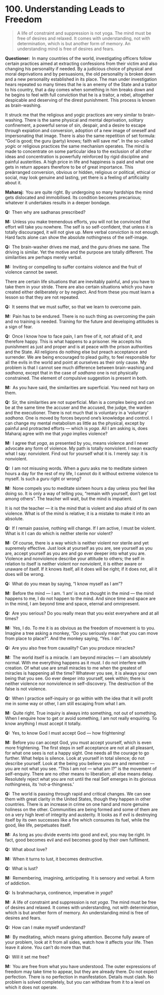 # 100. Understanding Leads to Freedom

>A life of constraint and suppression is not <span style=font-style:normal>yoga</span>. The mind must be free of desires and relaxed. It 
comes with understanding, not with determination, which is but another form of memory. An 
understanding mind is free of desires and fears.

**Questioner:**&ensp;In many countries of the world, investigating officers follow certain practices aimed at 
extracting confessions from their victim and also changing his personality if needed. By a judicious 
choice of physical and moral deprivations and by persuasions, the old personality is broken down 
and a new personality established in its place. The man under investigation hears repeated so many times 
that he is an enemy of the State and a traitor to his country, that a day comes when 
something in him breaks down and he begins to feel with full conviction that he is a traitor, a rebel, 
altogether despicable and deserving of the direst punishment. This process is known as brain-washing.

It struck me that the religious and <span data-tippy-content="One who practices <em>yoga</em>.">yogi</span>c practices are very similar to brain-washing. There is the same 
physical and mental deprivation, solitary confinement, a powerful sense of sin, despair, and a desire 
to escape through expiation and conversion, adoption of a new image of oneself and impersonating 
that image. There is also the same repetition of set formula: “God is good; the <span data-tippy-content="Spiritual teacher, preceptor.">guru</span> (party) knows; faith will 
save me”. In the so-called *yogi*c or religious practices the same mechanism operates. The mind is 
made to concentrate on some particular idea to the exclusion of all other ideas and concentration is 
powerfully reïnforced by rigid discipline and painful austerities. A high price in life and happiness is 
paid and what one gets in return appears therefore to be of great importance. This preärranged 
conversion, obvious or hidden, religious or political, ethical or social, may look genuine and lasting, 
yet there is a feeling of artificiality about it.

**Maharaj:**&ensp;You are quite right. By undergoing so many hardships the mind gets dislocated and 
immobilised. Its condition becomes precarious; whatever it undertakes results in a deeper bondage.

**Q:**&ensp;Then why are <span data-tippy-content="The practice which produces success, <em>siddhi</em>.">sadhana</span>s prescribed?

**M:**&ensp;Unless you make tremendous efforts, you will not be convinced that effort will take you 
nowhere. The self is so self-confident, that unless it is totally discouraged, it will not give up. Mere 
verbal conviction is not enough. Hard facts alone can show the absolute nothingness of the self-image.

**Q:**&ensp;The brain-washer drives me mad, and the *guru* drives me sane. The driving is similar. Yet the 
motive and the purpose are totally different. The similarities are perhaps merely verbal.

**M:**&ensp;Inviting or compelling to suffer contains violence and the fruit of violence cannot be sweet.

There are certain life situations that are inevitably painful, and you have to take them in your stride. There 
are also certain situations which you have created either deliberately or by neglect. And from these 
you must learn a lesson so that they are not repeated.

**Q:**&ensp;It seems that we must suffer, so that we learn to overcome pain.

**M:**&ensp;Pain has to be endured. There is no such thing as overcoming the pain and no training is 
needed. Training for the future and developing attitudes is a sign of fear.

**Q:**&ensp;Once I know how to face pain, I am free of it, not afraid of it, and therefore happy. This is what 
happens to a prisoner. He accepts his punishment as just and proper and is at peace with the 
prison authorities and the State. All religions do nothing else but preach acceptance and surrender. 
We are being encouraged to plead guilty, to feel responsible for all the evils in the world and point at 
ourselves as their only cause. My problem is that I cannot see much difference between brain-washing 
and *sadhana*, except that in the case of *sadhana* one is not physically constrained. The element of 
compulsive suggestion is present in both.

**M:**&ensp;As you have said, the similarities are superficial. You need not harp on them.

**Q:**&ensp;Sir, the similarities are not superficial. Man is a complex being and can be at the same time the 
accuser and the accused, the judge, the warden and the executioner. There is not much that is 
voluntary in a ‘voluntary’ *sadhana*. One is moved by forces beyond one’s knowledge and control. I can 
change my mental metabolism as little as the physical, except by painful and protracted efforts — 
which is *yoga*. All I am asking is, does Maharaj agree with me that *yoga* implies violence?

**M:**&ensp;I agree that *yoga*, as presented by you, means violence and I never advocate any form of 
violence. My path is totally nonviolent. I mean exactly what I say: nonviolent. Find out for yourself 
what it is. I merely say: it is nonviolent.

**Q:**&ensp;I am not misusing words. When a *guru* asks me to meditate sixteen hours a day for the rest of 
my life, I cannot do it without extreme violence to myself. Is such a *guru* right or wrong?

**M:**&ensp;None compels you to meditate sixteen hours a day unless you feel like doing so. It is only a 
way of telling you, “remain with yourself, don’t get lost among others”. The teacher will wait, but the
mind is impatient.

It is not the teacher — it is the mind that is violent and also afraid of its own violence. What is of the 
mind is relative; it is a mistake to make it into an absolute.

**Q:**&ensp;If I remain passive, nothing will change. If I am active, I must be violent. What is it I can do 
which is neither sterile nor violent?

**M:**&ensp;Of course, there is a way which is neither violent nor sterile and yet supremely effective. Just 
look at yourself as you are, see yourself as you are, accept yourself as you are and go ever deeper 
into what you are. Violence and nonviolence describe your attitude to others; the self in relation to 
itself is neither violent nor nonviolent, it is either aware or unaware of itself. If it knows itself, all it 
does will be right; if it does not, all it does will be wrong.

**Q:**&ensp;What do you mean by saying, “I know myself as I am”?

**M:**&ensp;Before the mind — I am. ‘I am’ is not a thought in the mind — the mind happens to me, I do not 
happen to the mind. And since time and space are in the mind, I am beyond time and space, eternal 
and omnipresent.

**Q:**&ensp;Are you serious? Do you really mean that you exist everywhere and at all times?

**M:**&ensp;Yes, I do. To me it is as obvious as the freedom of movement is to you. Imagine a tree asking a 
monkey, “Do you seriously mean that you can move from place to place?”. And the monkey saying, 
“Yes. I do”.

**Q:**&ensp;Are you also free from causality? Can you produce miracles?

**M:**&ensp;The world itself is a miracle. I am beyond miracles — I am absolutely normal. With me 
everything happens as it must. I do not interfere with creation. Of what use are small miracles to me 
when the greatest of miracles is happening all the time? Whatever you see, it is always your own 
being that you see. Go ever deeper into yourself, seek within; there is neither violence nor nonviolence 
in self-discovery. The destruction of the false is not violence.

**Q:**&ensp;When I practice self-inquiry or go within with the idea that it will profit me in some way or 
other, I am still escaping from what I am.

**M:**&ensp;Quite right. True inquiry is always into something, not out of something. When I enquire how to 
get or avoid something, I am not really enquiring. To know anything I must accept it totally.

**Q:**&ensp;Yes, to know God I must accept God — how frightening!

**M:**&ensp;Before you can accept God, you must accept yourself, which is even more frightening. The first 
steps in self acceptance are not at all pleasant, for what one sees is not a happy sight. One needs 
all the courage to go further. What helps is silence. Look at yourself in total silence; do not describe 
yourself. Look at the being you believe you are and remember — you are not what you see. “This I 
am not — what am I?” is the movement of self-enquiry. There are no other means to liberation; all 
else means delay. Resolutely reject what you are not until the real Self emerges in its glorious 
nothingness, its ‘not-a-thingness.’

**Q:**&ensp;The world is passing through rapid and critical changes. We can see them with great clarity in 
the United States, though they happen in other countries. There is an increase in crime on one 
hand and more genuine holiness on the other. Communities are being formed and some of them 
are on a very high level of integrity and austerity. It looks as if evil is destroying itself by its own 
successes like a fire which consumes its fuel, while the good, like life, perpetuates itself.

**M:**&ensp;As long as you divide events into good and evil, you may be right. In fact, good becomes evil 
and evil becomes good by their own fulfilment.

**Q:**&ensp;What about love?

**M:**&ensp;When it turns to lust, it becomes destructive.

**Q:**&ensp;What is lust?

**M:**&ensp;Remembering, imagining, anticipating. It is sensory and verbal. A form of addiction.

**Q:**&ensp;Is <span data-tippy-content="Continence, self-restraint from sexual activity, celibacy. <em>Brahmacharya</em> in its wider sense stands not only for abstinence from sexual indulgence, but also for freedom from craving for all sensual pleasures.">brahmacharya</span>, continence, imperative in *yoga*?

**M:**&ensp;A life of constraint and suppression is not *yoga*. The mind must be free of desires and relaxed. It 
comes with understanding, not with determination, which is but another form of memory. An 
understanding mind is free of desires and fears.

**Q:**&ensp;How can I make myself understand?

**M:**&ensp;By meditating, which means giving attention. Become fully aware of your problem, look at it from 
all sides, watch how it affects your life. Then leave it alone. You can’t do more than that.

**Q:**&ensp;Will it set me free?

**M:**&ensp;You are free from what you have understood. The outer expressions of freedom may take time 
to appear, but they are already there. Do not expect perfection. There is no perfection in 
manifestation. Details must clash. No problem is solved completely, but you can withdraw from it to 
a level on which it does not operate.


<script>
export default {
  props: ["slot-key"],
  mounted () {
    tippy("[data-tippy-content]", {allowHTML: true});
  }
}
</script>
